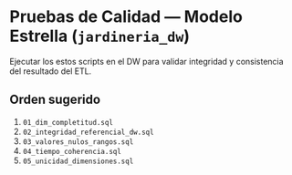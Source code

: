 # Pruebas de Calidad — Modelo Estrella (`jardineria_dw`)

Ejecutar los estos scripts en el DW para validar integridad y consistencia del resultado del ETL.

## Orden sugerido
1. `01_dim_completitud.sql`
2. `02_integridad_referencial_dw.sql`
3. `03_valores_nulos_rangos.sql`
4. `04_tiempo_coherencia.sql`
5. `05_unicidad_dimensiones.sql`


